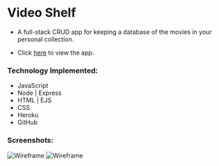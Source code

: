 # Video Shelf

* A full-stack CRUD app for keeping a database of the movies in your personal collection.

* Click [here](https://video-shelf-app.herokuapp.com/) to view the app.

### Technology Implemented: 

* JavaScript
* Node | Express
* HTML | EJS
* CSS
* Heroku
* GitHub

### Screenshots: 

![Wireframe](https://i.imgur.com/GHjdQEr.png)
![Wireframe](https://i.imgur.com/FJG8qkN.png)